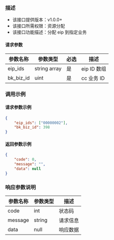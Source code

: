 ### 描述

- 该接口提供版本：v1.0.0+
- 该接口所需权限：资源分配
- 该接口功能描述：分配 eip 到指定业务

#### 请求参数
| 参数名称          | 参数类型                           | 必选 | 描述                                                         |
| ----------------- | ---------------------------------- | ---- | ------------------------------------------------------------ |
|eip_ids | string array | 是 | eip ID 数组|
| bk_biz_id | uint | 是 | cc 业务 ID |

### 调用示例
#### 请求参数示例
```json
{
    "eip_ids": ["00000002"],
    "bk_biz_id": 398
}
```

#### 返回参数示例
```json
{
    "code": 0,
    "message": "",
    "data": null
}
```
### 响应参数说明

| 参数名称    | 参数类型   | 描述   |
|---------|--------|------|
| code    | int  | 状态码  |
| message | string | 请求信息 |
| data    | null | 响应数据 |
